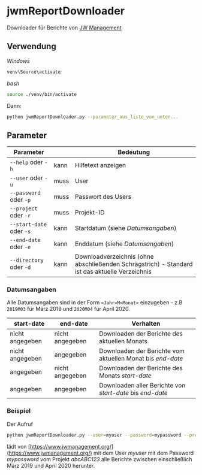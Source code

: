 ﻿# jwmReportDownloader
Downloader für Berichte von [JW Management](https://www.jwmanagement.org/)

## Verwendung
*Windows*
```bash
venv\Source\activate
```
*bash*
```bash
source ./venv/bin/activate
```
Dann:
```bash
python jwmReportDownloader.py --parameter_aus_liste_von_unten...
```

## Parameter
| Parameter                |      | Bedeutung                                                                                      |
| ------------------------ | ---- | ---------------------------------------------------------------------------------------------- |
| `--help` oder `-h`       | kann | Hilfetext anzeigen                                                                             |
| `--user` oder `-u`       | muss | User                                                                                           |
| `--password` oder `-p`   | muss | Passwort des Users                                                                             |
| `--project` oder `-r`    | muss | Projekt-ID                                                                                     |
| `--start-date` oder `-s` | kann | Startdatum (siehe *Datumsangaben*)                                                             |
| `--end-date` oder `-e`   | kann | Enddatum (siehe *Datumsangaben*)                                                               |
| `--directory` oder `-d`  | kann | Downloadverzeichnis (ohne abschließenden Schrägstrich) - Standard ist das aktuelle Verzeichnis |

### Datumsangaben
Alle Datumsangaben sind in der Form `<Jahr>M<Monat>` einzugeben - z.B 
`2019M03` für März 2019 und `2020M04` für April 2020.

| start-date      | end-date        | Verhalten                                                  |
| --------------- | --------------- | ---------------------------------------------------------- |
| nicht angegeben | nicht angegeben | Downloaden der Berichte des aktuellen Monats               |
| nicht angegeben | angegeben       | Downloaden der Berichte vom aktuellen Monat bis *end-date* |
| angegeben       | nicht angegeben | Downloaden der Berichte des Monats *start-date*            |
| angegeben       | angegeben       | Downloaden aller Berichte von *start-date* bis *end-date*  |


### Beispiel
Der Aufruf
```bash
python jwmReportDownloader.py --user=myuser --password=mypassword --project=abcABC123 --directory=/my/download/dir --start-date=2019M03 --end-date=2020M04
```
lädt von [https://www.jwmanagement.org/](https://www.jwmanagement.org/) mit dem User *myuser* mit dem Password 
*mypassword* vom Projekt *abcABC123* alle Berichte zwischen einschließlich 
März 2019 und April 2020 herunter.